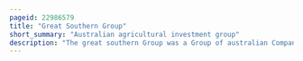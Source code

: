 ```yaml
---
pageid: 22986579
title: "Great Southern Group"
short_summary: "Australian agricultural investment group"
description: "The great southern Group was a Group of australian Companies which were known for their notable Role as the Country's largest Agribusiness managed Investment Scheme Business."
---
```

